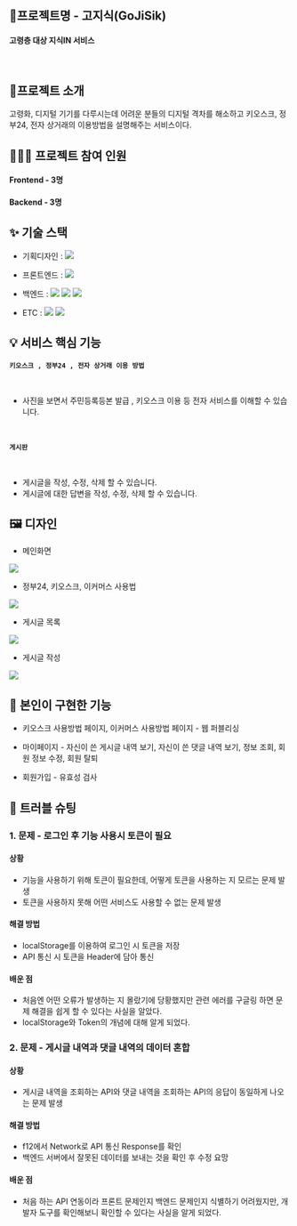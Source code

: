 ## 📛프로젝트명 - 고지식(GoJiSik)

#### 고령층 대상 지식IN 서비스

<br/>

## 🚧프로젝트 소개

고령화, 디지털 기기를 다루시는데 어려운 분들의 디지털 격차를 해소하고 키오스크, 정부24, 전자 상거래의 이용방법을 설명해주는 서비스이다.

## 👩🏻‍💻 프로젝트 참여 인원

#### Frontend - 3명
#### Backend - 3명

## ✨ 기술 스택

- 기획디자인 : <img src="https://img.shields.io/badge/figma-F24E1E?style=for-the-badge&logo=figma&logoColor=white">
- 프론트엔드 : <img src="https://img.shields.io/badge/React-61DAFB?style=for-the-badge&logo=html5&logoColor=white">

- 백엔드 : <img src="https://img.shields.io/badge/java-007396?style=for-the-badge&logo=java&logoColor=white"> <img src="https://img.shields.io/badge/spring Boot-6DB33F?style=for-the-badge&logo=springboot&logoColor=white"> <img src="https://img.shields.io/badge/JPA-6DB33F?style=for-the-badge&logo=JPA&logoColor=white"/>

- ETC : <img src="https://img.shields.io/badge/github-181717?style=for-the-badge&logo=github&logoColor=white"> <img src="https://img.shields.io/badge/notion-000000?style=for-the-badge&logo=notion&logoColor=white">


## 💡 서비스 핵심 기능

**`키오스크 , 정부24 , 전자 상거래 이용 방법`**

<br/>

  - 사진을 보면서 주민등록등본 발급 , 키오스크 이용 등 전자 서비스를 이해할 수 있습니다.

<br/>

**`게시판`**

<br/>

  - 게시글을 작성, 수정, 삭제 할 수 있습니다.
  - 게시글에 대한 답변을 작성, 수정, 삭제 할 수 있습니다.

## 🖼️ 디자인

- 메인화면
<img src ="https://github.com/user-attachments/assets/8705ef88-5ec0-48bd-abd8-ed30b0eefeae" />

- 정부24, 키오스크, 이커머스 사용법
<img src ="https://github.com/user-attachments/assets/c7a5bdb2-c811-4e90-b2f4-4b1cbb61f3f1" />

- 게시글 목록
<img src ="https://github.com/user-attachments/assets/63784936-2f34-46c5-b900-2ff8117b0737" />

- 게시글 작성
<img src ="https://github.com/user-attachments/assets/aa7bd1bc-969c-4724-8b08-f1ae129d0994" />

## 🍆 본인이 구현한 기능

- 키오스크 사용방법 페이지, 이커머스 사용방법 페이지 - 웹 퍼블리싱

- 마이페이지 - 자신이 쓴 게시글 내역 보기, 자신이 쓴 댓글 내역 보기, 정보 조회, 회원 정보 수정, 회원 탈퇴

- 회원가입 - 유효성 검사

## 🚩 트러블 슈팅

### 1. 문제 - 로그인 후 기능 사용시 토큰이 필요
#### 상황
- 기능을 사용하기 위해 토큰이 필요한데, 어떻게 토큰을 사용하는 지 모르는 문제 발생
- 토큰을 사용하지 못해 어떤 서비스도 사용할 수 없는 문제 발생

#### 해결 방법
- localStorage를 이용하여 로그인 시 토큰을 저장
- API 통신 시 토큰을 Header에 담아 통신

#### 배운 점 
- 처음엔 어떤 오류가 발생하는 지 몰랐기에 당황했지만 관련 에러를 구글링 하면 문제 해결을 쉽게 할 수 있다는 사실을 알았다.
- localStorage와 Token의 개념에 대해 알게 되었다.

### 2. 문제 - 게시글 내역과 댓글 내역의 데이터 혼합
#### 상황
- 게시글 내역을 조회하는 API와 댓글 내역을 조회하는 API의 응답이 동일하게 나오는 문제 발생

#### 해결 방법
- f12에서 Network로 API 통신 Response를 확인
- 백엔드 서버에서 잘못된 데이터를 보내는 것을 확인 후 수정 요망

#### 배운 점
- 처음 하는 API 연동이라 프론트 문제인지 백엔드 문제인지 식별하기 어려웠지만, 개발자 도구를 확인해보니 확인할 수 있다는 사실을 알게 되었다.
